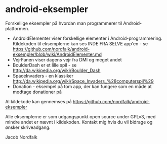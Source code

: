 # android-eksempler

Forskellige eksempler på hvordan man programmerer til Android-platformen.


  * AndroidElementer viser forskellige elementer i Android-programmering. Kildekoden til eksemplerne kan ses INDE FRA SELVE app'en - se https://github.com/nordfalk/android-eksempler/blob/wiki/AndroidElementer.md
  * VejrFanen viser dagens vejr fra DMI og meget andet
  * BoulderDash er et lille spil - se http://da.wikipedia.org/wiki/Boulder_Dash
  * SpaceInvaders - en klassiker http://da.wikipedia.org/wiki/Space_Invaders_%28computerspil%29
  * Donation - eksempel på tom app, der kan fungere som en måde at modtage donationer på



Al kildekode kan gennemses på
https://github.com/nordfalk/android-eksempler

Alle eksemplerne er som udgangspunkt open source under GPLv3, med mindre andet er nævnt i kildekoden. Kontakt mig hvis du vil bidrage og ønsker skriveadgang.

Jacob Nordfalk
